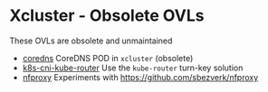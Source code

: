 # Xcluster - Obsolete OVLs

These OVLs are obsolete and unmaintained


 * [coredns](./coredns/README.md)  CoreDNS POD in `xcluster` (obsolete) 
 * [k8s-cni-kube-router](./k8s-cni-kube-router/README.md)  Use the `kube-router` turn-key solution 
 * [nfproxy](./nfproxy/README.md)  Experiments with https://github.com/sbezverk/nfproxy 
